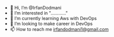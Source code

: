 - 👋 Hi, I’m @IrfanDodmani
- 👀 I’m interested in "............" 
- 🌱 I’m currently learning Aws with DevOps
- 💞️ I’m looking to make career in DevOps
- 📫 How to reach me irfandodmani1@gmail.com

<!---
IrfanDodmani/IrfanDodmani is a ✨ special ✨ repository because its `README.md` (this file) appears on your GitHub profile.
You can click the Preview link to take a look at your changes.
--->
